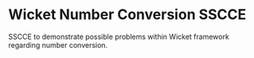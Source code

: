 # Wicket Number Conversion SSCCE
SSCCE to demonstrate possible problems within Wicket framework regarding number conversion.
